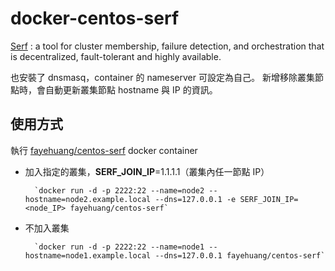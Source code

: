 docker-centos-serf
=====

[Serf](https://www.serfdom.io/) : a tool for cluster membership, failure detection, and orchestration that is decentralized, fault-tolerant and highly available.

也安裝了 dnsmasq，container 的 nameserver 可設定為自己。
新增移除叢集節點時，會自動更新叢集節點 hostname 與 IP 的資訊。

使用方式
-----

執行 [fayehuang/centos-serf](https://hub.docker.com/u/fayehuang/centos-serf/) docker container

* 加入指定的叢集，**SERF_JOIN_IP**=1.1.1.1（叢集內任一節點 IP）

        `docker run -d -p 2222:22 --name=node2 --hostname=node2.example.local --dns=127.0.0.1 -e SERF_JOIN_IP=<node_IP> fayehuang/centos-serf`
* 不加入叢集

        `docker run -d -p 2222:22 --name=node1 --hostname=node1.example.local --dns=127.0.0.1 fayehuang/centos-serf`
